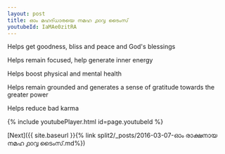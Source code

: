```yaml
---
layout: post
title: ഓം മഹദ്‌ധാരയെ നമഹ ൧൦൮ ടൈംസ്
youtubeId: IaMAe0zitRA
---
```

 
 
Helps get goodness, bliss and peace and God's blessings
 
Helps remain focused, help generate inner energy 
 
Helps boost physical and mental health 
 
Helps remain grounded and generates a sense of gratitude towards the greater power 
 
Helps reduce bad karma
 
 
 
 


{% include youtubePlayer.html id=page.youtubeId %}
 
[Next]({{ site.baseurl }}{% link  split2/_posts/2016-03-07-ഓം രാക്ഷനായ നമഹ ൧൦൮ ടൈംസ്.md%})
 
